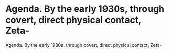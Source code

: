 # Agenda. By the early 1930s, through covert, direct physical contact, Zeta-

Agenda. By the early 1930s, through covert, direct physical contact, Zeta-
